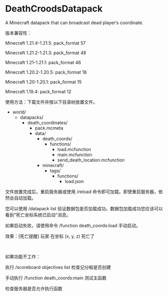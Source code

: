 # DeathCroodsDatapack
A Minecraft datapack that can broadcast dead player‘s coordinate.

版本兼容性：

Minecraft 1.21.4-1.21.5: pack_format 57

Minecraft 1.21.2-1.21.3: pack_format 48

Minecraft 1.21-1.21.1: pack_format 46

Minecraft 1.20.2-1.20.5: pack_format 18

Minecraft 1.20-1.20.1: pack_format 15

Minecraft 1.19.4: pack_format 12

使用方法：下载文件并按以下目录树放置文件。
+ world/
  + datapacks/
    + death_coordinates/
      + pack.mcmeta
      + data/
        + death_coords/
          + functions/
            + load.mcfunction
            + main.mcfunction
            + send_death_location.mcfunction
        + minecraft/
          + tags/
            + functions/
              + load.json

文件放置完成后，重启服务器或使用 /reload 命令即可加载。即使重启服务器，依然会自动加载。

您可以使用 /datapack list 验证数据包是否加载成功。数据包加载成功您应该可以看到“死亡坐标系统已启动"消息。

如果启动失败，请使用命令 /function death_coords:load 手动启动。

效果：[死亡提醒] 玩家 在坐标 (x, y, z) 死亡了

<br>

如果功能不工作：

执行 /scoreboard objectives list 检查记分板是否创建

手动执行 /function death_coords:main 测试主函数

检查服务器是否允许执行函数
